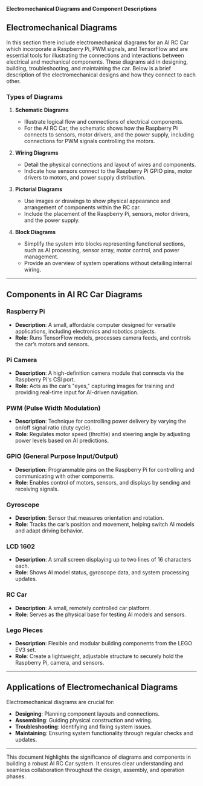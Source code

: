 **Electromechanical Diagrams and Component Descriptions**

## **Electromechanical Diagrams**

In this section there include electromechanical diagrams for an AI RC Car which incorporate a Raspberry Pi, PWM signals, and TensorFlow and are essential tools for illustrating the connections and interactions between electrical and mechanical components. These diagrams aid in designing, building, troubleshooting, and maintaining the car. Below is a brief description of the electromechanical designs and how they connect to each other. 

### **Types of Diagrams**

1. **Schematic Diagrams**  
   - Illustrate logical flow and connections of electrical components.  
   - For the AI RC Car, the schematic shows how the Raspberry Pi connects to sensors, motor drivers, and the power supply, including connections for PWM signals controlling the motors.  

2. **Wiring Diagrams**  
   - Detail the physical connections and layout of wires and components.  
   - Indicate how sensors connect to the Raspberry Pi GPIO pins, motor drivers to motors, and power supply distribution.

3. **Pictorial Diagrams**  
   - Use images or drawings to show physical appearance and arrangement of components within the RC car.  
   - Include the placement of the Raspberry Pi, sensors, motor drivers, and the power supply.

4. **Block Diagrams**  
   - Simplify the system into blocks representing functional sections, such as AI processing, sensor array, motor control, and power management.  
   - Provide an overview of system operations without detailing internal wiring.

---

## **Components in AI RC Car Diagrams**

### **Raspberry Pi**
- **Description**: A small, affordable computer designed for versatile applications, including electronics and robotics projects.  
- **Role**: Runs TensorFlow models, processes camera feeds, and controls the car’s motors and sensors.  

### **Pi Camera**
- **Description**: A high-definition camera module that connects via the Raspberry Pi's CSI port.  
- **Role**: Acts as the car’s "eyes," capturing images for training and providing real-time input for AI-driven navigation.  

### **PWM (Pulse Width Modulation)**
- **Description**: Technique for controlling power delivery by varying the on/off signal ratio (duty cycle).  
- **Role**: Regulates motor speed (throttle) and steering angle by adjusting power levels based on AI predictions.

### **GPIO (General Purpose Input/Output)**
- **Description**: Programmable pins on the Raspberry Pi for controlling and communicating with other components.  
- **Role**: Enables control of motors, sensors, and displays by sending and receiving signals.

### **Gyroscope**
- **Description**: Sensor that measures orientation and rotation.  
- **Role**: Tracks the car’s position and movement, helping switch AI models and adapt driving behavior.

### **LCD 1602**
- **Description**: A small screen displaying up to two lines of 16 characters each.  
- **Role**: Shows AI model status, gyroscope data, and system processing updates.

### **RC Car**
- **Description**: A small, remotely controlled car platform.  
- **Role**: Serves as the physical base for testing AI models and sensors.

### **Lego Pieces**
- **Description**: Flexible and modular building components from the LEGO EV3 set.  
- **Role**: Create a lightweight, adjustable structure to securely hold the Raspberry Pi, camera, and sensors.

---

## **Applications of Electromechanical Diagrams**

Electromechanical diagrams are crucial for:  
- **Designing**: Planning component layouts and connections.  
- **Assembling**: Guiding physical construction and wiring.  
- **Troubleshooting**: Identifying and fixing system issues.  
- **Maintaining**: Ensuring system functionality through regular checks and updates.  

---

This document highlights the significance of diagrams and components in building a robust AI RC Car system. It ensures clear understanding and seamless collaboration throughout the design, assembly, and operation phases.
